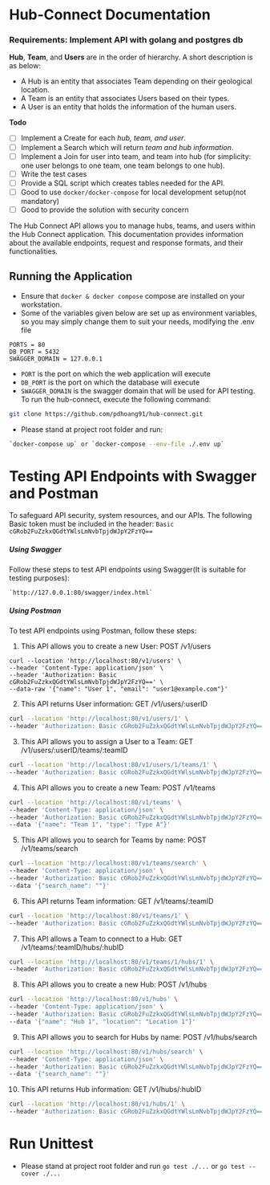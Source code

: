 # Hub-Connect Documentation
### Requirements: Implement API with golang and postgres db

**Hub**, **Team**, and **Users** are in the order of hierarchy. A short description is as below:

- A Hub is an entity that associates Team depending on their geological location.
- A Team is an entity that associates Users based on their types.
- A User is an entity that holds the information of the human users.

**Todo**
- [ ] Implement a Create for each _hub, team, and user_.
- [ ] Implement a Search which will return _team and hub information_.
- [ ] Implement a Join for user into team, and team into hub (for simplicity: one user belongs to one team, one team belongs to one hub).
- [ ] Write the test cases
- [ ] Provide a SQL script which creates tables needed for the API.
- [ ] Good to use `docker/docker-compose` for local development setup(not mandatory)
- [ ] Good to provide the solution with security concern

The Hub Connect API allows you to manage hubs, teams, and users within the Hub Connect application. This documentation provides information about the available endpoints, request and response formats, and their functionalities.


## Running the Application
- Ensure that `docker & docker compose` compose are installed on your workstation.
- Some of the variables given below are set up as environment variables, so you may simply change them to suit your needs, modifying the .env file
```
PORTS = 80
DB_PORT = 5432
SWAGGER_DOMAIN = 127.0.0.1
```
- `PORT` is the port on which the web application will execute
- `DB_PORT` is the port on which the database will execute
- `SWAGGER_DOMAIN` is the swagger domain that will be used for API testing.
To run the hub-connect, execute the following command:
```sh
git clone https://github.com/pdhoang91/hub-connect.git
```
- Please stand at project root folder and run:
```sh
`docker-compose up` or `docker-compose --env-file ./.env up`
```
# Testing API Endpoints with Swagger and Postman
To safeguard API security, system resources, and our APIs. The following Basic token must be included in the header:
`Basic cGRob2FuZzkxQGdtYWlsLmNvbTpjdWJpY2FzYQ==`

##### Using Swagger
Follow these steps to test API endpoints using Swagger(It is suitable for testing purposes):
```shell
`http://127.0.0.1:80/swagger/index.html`
```

#####  Using Postman
To test API endpoints using Postman, follow these steps:

1. This API allows you to create a new User: POST /v1/users
```shell
curl --location 'http://localhost:80/v1/users' \
--header 'Content-Type: application/json' \
--header 'Authorization: Basic cGRob2FuZzkxQGdtYWlsLmNvbTpjdWJpY2FzYQ==' \
--data-raw '{"name": "User 1", "email": "user1@example.com"}'
```

2. This API returns User information: GET /v1/users/:userID
```sh
curl --location 'http://localhost:80/v1/users/1' \
--header 'Authorization: Basic cGRob2FuZzkxQGdtYWlsLmNvbTpjdWJpY2FzYQ=='
```
3. This API allows you to assign a User to a Team: GET /v1/users/:userID/teams/:teamID
```sh
curl --location 'http://localhost:80/v1/users/1/teams/1' \
--header 'Authorization: Basic cGRob2FuZzkxQGdtYWlsLmNvbTpjdWJpY2FzYQ=='
```

4.  This API allows you to create a new Team: POST /v1/teams
```sh
curl --location 'http://localhost:80/v1/teams' \
--header 'Content-Type: application/json' \
--header 'Authorization: Basic cGRob2FuZzkxQGdtYWlsLmNvbTpjdWJpY2FzYQ==' \
--data '{"name": "Team 1", "type": "Type A"}'
```
5.  This API allows you to search for Teams by name: POST /v1/teams/search
```sh
curl --location 'http://localhost:80/v1/teams/search' \
--header 'Content-Type: application/json' \
--header 'Authorization: Basic cGRob2FuZzkxQGdtYWlsLmNvbTpjdWJpY2FzYQ==' \
--data '{"search_name": ""}'
```
6.  This API returns Team information: GET /v1/teams/:teamID
```sh
curl --location 'http://localhost:80/v1/teams/1' \
--header 'Authorization: Basic cGRob2FuZzkxQGdtYWlsLmNvbTpjdWJpY2FzYQ=='
```
7. This API allows a Team to connect to a Hub: GET /v1/teams/:teamID/hubs/:hubID
```sh
curl --location 'http://localhost:80/v1/teams/1/hubs/1' \
--header 'Authorization: Basic cGRob2FuZzkxQGdtYWlsLmNvbTpjdWJpY2FzYQ=='
```

8. This API allows you to create a new Hub: POST /v1/hubs
```sh
curl --location 'http://localhost:80/v1/hubs' \
--header 'Content-Type: application/json' \
--header 'Authorization: Basic cGRob2FuZzkxQGdtYWlsLmNvbTpjdWJpY2FzYQ==' \
--data '{"name": "Hub 1", "location": "Location 1"}'
```
9. This API allows you to search for Hubs by name: POST /v1/hubs/search
```sh
curl --location 'http://localhost:80/v1/hubs/search' \
--header 'Content-Type: application/json' \
--header 'Authorization: Basic cGRob2FuZzkxQGdtYWlsLmNvbTpjdWJpY2FzYQ==' \
--data '{"search_name": ""}'
```
10. This API returns Hub information: GET /v1/hubs/:hubID
```sh
curl --location 'http://localhost:80/v1/hubs/1' \
--header 'Authorization: Basic cGRob2FuZzkxQGdtYWlsLmNvbTpjdWJpY2FzYQ=='
```

# Run Unittest
- Please stand at project root folder and run `go test ./...` or `go test --cover ./...`